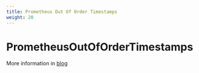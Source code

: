 ```yaml
---
title: Prometheus Out Of Order Timestamps
weight: 20
---
```


# PrometheusOutOfOrderTimestamps

More information in [blog](https://www.robustperception.io/debugging-out-of-order-samples)
